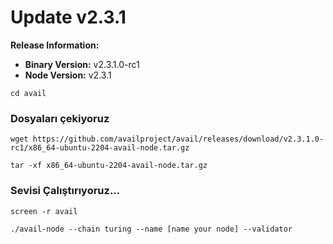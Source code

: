 # Update v2.3.1

**Release Information:**

* **Binary Version:** v2.3.1.0-rc1
* **Node Version:** v2.3.1

```
cd avail
```

### Dosyaları çekiyoruz

```
wget https://github.com/availproject/avail/releases/download/v2.3.1.0-rc1/x86_64-ubuntu-2204-avail-node.tar.gz
```

```
tar -xf x86_64-ubuntu-2204-avail-node.tar.gz
```

### Sevisi Çalıştırıyoruz...

```
screen -r avail
```

```
./avail-node --chain turing --name [name your node] --validator
```
